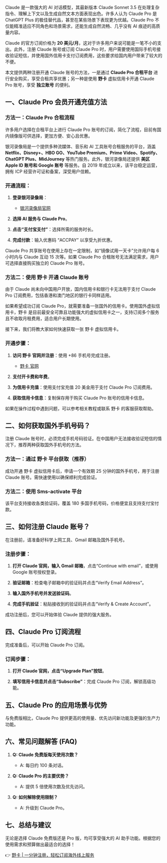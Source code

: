 Claude 是一款强大的 AI 对话模型，其最新版本 Claude Sonnet 3.5 在处理复杂指令、理解上下文以及生成自然文本方面表现出色。许多人认为 Claude Pro 是 ChatGPT Plus 的极佳替代品，甚至在某些场景下表现更为优越。Claude Pro 不仅能精准适应不同角色和场景需求，还能生成自然流畅、几乎没有 AI 痕迹的高质量内容。

Claude 的官方订阅价格为 **20 美元/月**，这对于许多用户来说可能是一笔不小的支出。此外，注册 Claude 账号或订阅 Claude Pro 时，用户需要使用国际手机号接收验证短信，并使用国外信用卡支付订阅费用，这些要求给国内用户带来了较大的不便。

本文提供两种注册开通 Claude 账号的方法，一是通过 **Claude Pro 合租平台** 进行安全购买，享受合租共享优惠；另一种是使用 **野卡** 虚拟信用卡开通 Claude Pro 账号，享受 **独立账号** 的便利。

## 一、Claude Pro 会员开通充值方法

### 方法一：Claude Pro 合租流程

许多用户选择在合租平台上进行 Claude Pro 账号的订阅，简化了流程，目前有国内镜像版可供选择，更加方便、安心且优惠。

银河录像局是一个提供多种流媒体、音乐和 AI 工具账号合租服务的平台，涵盖 **Netflix、Disney+、HBO GO、YouTube Premium、Prime Video、Spotify、ChatGPT Plus、MidJourney** 等热门服务。此外，银河录像局还提供 **美区 Apple ID 账号和 Google 账号** 等服务。自 2019 年成立以来，该平台稳定运营，拥有 ICP 经营许可证和备案，深受用户信赖。

### 开通流程：

1. **登录银河录像局**： 
   - [银河录像局官网](https://bit.ly/bewildcard)

2. **选择 AI 服务与 Claude Pro**。

3. **点击“支付宝支付”**：选择所需的服务时长。

4. **完成付款**：输入优惠码 “ACCPAY” 以享受九折优惠。

Claude Pro 共享账号在使用上存在一定限制，如“镜像试用一天卡”允许用户每 6 小时内与 Claude 互动 15 次等。如果 Claude Pro 合租账号无法满足需求，用户可选择直接购买独立的 Claude Pro 账号。

### 方法二：使用 野卡 开通 Claude 账号

由于 Claude 尚未向中国用户开放，国内信用卡和银行卡无法用于支付 Claude Pro 订阅费用，包括香港和澳门地区的银行卡同样适用。   

如果希望成功订阅 Claude Pro，就需要准备一张国外的信用卡。使用国外虚拟信用卡，野卡 是目前最安全可靠且功能强大的虚拟信用卡之一，支持订阅多个服务且不收取月租费用，适合用户长期使用。

接下来，我们将教大家如何快速获取一张 野卡 虚拟信用卡。

### 开通步骤：

1. **访问 野卡 官网并注册**：使用 +86 手机号完成注册。
   - [野卡 官网](https://bit.ly/bewildcard)

2. **支付开卡费和年费**。

3. **为信用卡充值**：使用支付宝充值 20 美金用于支付 Claude Pro 订阅费用。

4. **获取信用卡信息**：复制保存用于购买 Claude Pro 账号的信用卡信息。

如果在操作过程中遇到问题，可以参考相关教程或联系 野卡 的客服获取帮助。

## 二、如何获取国外手机号码？

注册 Claude 账号时，必须完成手机号码验证。在中国用户无法接收验证短信的情况下，推荐两种获取国外手机号的方法。

### 方法一：通过 野卡 平台获取（推荐）

成功开通 野卡 虚拟信用卡后，申请一个有效期 25 分钟的国外手机号，用于注册 Claude 账号。需快速使用以确保顺利完成验证。

### 方法二：使用 Sms-activate 平台

该平台支持接收各类验证码，覆盖 180 多国手机号码，价格便宜且支持支付宝付款。

## 三、如何注册 Claude 账号？

在注册前，请准备好科学上网工具、Gmail 邮箱及国外手机号。

### 注册步骤：

1. **打开 Claude 官网，输入 Gmail 邮箱**，点击“Continue with email”，或使用 Google 账号授权登录。

2. **验证邮箱**：检查电子邮箱中的验证码并点击“Verify Email Address”。

3. **输入国外手机号并发送验证码**。

4. **完成手机验证**：粘贴接收到的验证码并点击“Verify & Create Account”。

成功注册后，您可以开始体验 Claude 提供的强大服务。

## 四、Claude Pro 订阅流程

完成准备后，可以开始 Claude Pro 订阅。

### 订阅步骤：

1. **打开 Claude 官网，点击“Upgrade Plan”按钮**。

2. **填写信用卡信息并点击“Subscribe”**：完成 Claude Pro 订阅，解锁高级功能。

## 五、Claude Pro 的应用场景与优势

与免费版相比，Claude Pro 提供更高的使用量、优先访问新功能及更强的生产力功能。

## 六、常见问题解答 (FAQ)

1. **Q: Claude 免费版每天使用次数？**
   - A: 每日约 100 条对话。

2. **Q: Claude Pro 的主要优势？**
   - A: 提供 5 倍使用次数及优先访问。

3. **Q: 如何解除使用限制？**
   - A: 升级到 Claude Pro。

## 七、总结与建议

无论是选择 Claude 免费版还是 Pro 版，均可享受强大的 AI 助手功能。根据您的使用需求和预算做出最适合的选择！

👉 [野卡 | 一分钟注册，轻松订阅海外线上服务](https://bit.ly/bewildcard)